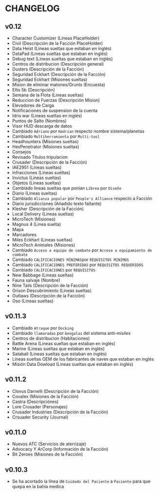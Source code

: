 # CHANGELOG

## v0.12

- Character Customizer (Lineas PlaceHolder)
- Civil (Descripción de la Facción PlaceHolder)
- Data Heist (Lineas sueltas que estaban en inglés)
- DataPad (Lineas sueltas que estaban en inglés)
- Debug text (Lineas sueltas que estaban en inglés)
- Centros de distribucion (Descripción general)
- Dusters (Descripción de la Facción)
- Seguridad Eckhart (Descripción de la Facción)
- Seguridad Eckhart (Misiones sueltas)
- Mision de eliminar matones/Grunts (Encuesta)
- Ellis 5b (Descripción)
- Semana de la Flota (Lineas sueltas)
- Reduccion de Fuerzas (Descripción Mision)
- Elevadores de Carga
- Notificaciones de suspension de la cuenta
- Idris war (Lineas sueltas en inglés)
- Puntos de Salto (Nombres)
- Visor HUD descarga de datos
- Cambiado `Adriano` por `Hadrian` respecto nombre sistema/planetas
- Cambiado `Multiherramienta` por `Multi-tool`
- Headhounters (Misiones sueltas)
- HexPenetrator (Misiones sueltas)
- Consejos
- Revisado Titulos tripulacion
- Crusader (Descripción de la Facción)
- IAE2951 (Líneas sueltas)
- Infracciones (Lineas sueltas)
- Invictus (Lineas sueltas)
- Objetos (Lineas sueltas)
- Cambiado lineas sueltas que ponian `Librea` por `Diseño`
- Diario (Lineas sueltas)
- Cambiado `Alianza popular` por `People's Alliance` respecto a Facción
- Diario jurisdicciones (Añadido texto faltante)
- Klesher (Descripción de la Facción)
- Local Delivery (Lineas sueltas)
- MicroTech (Misiones)
- Magnus 4 (Linea suelta)
- Mapa
- Marcadores
- Miles Eckhart (Lineas sueltas)
- MicroTech Animales (Misiones)
- Cambiado `Acceso a equipo de combate` por `Acceso a equipamiento de combate`
- Cambiado `CALIFICACIONES MÍNIMAS`por `REQUISITOS MINIMOS`
- Cambiado `CALIFICACIONES PREFERIDAS` por `REQUISITOS REQUERIDOS`
- Cambiado `CALIFICACIONES` por `REQUISITOS`
- New Babbage (Lineas sueltas)
- Fauna salvaje (Nombre)
- Nine Tails (Descripción de la Facción)
- Orison Descubrimiento (Lineas sueltas)
- Outlaws (Descripción de la Facción)
- Oso (Lineas sueltas)

## v0.11.3

- Cambiado `Atraque` por `Docking`
- Cambiado `llamaradas` por `bengalas` del sistema anti-misiles
- Centros de distribucion (Habitaciones)
- Battle Arena (Lineas sueltas que estaban en inglés)
- Marine (Lineas sueltas que estaban en inglés)
- Sataball (Lineas sueltas que estaban en inglés)
- Líneas sueltas OEM de los fabricantes de naves que estaban en inglés
- Misión Data Dowload (Lineas  sueltas que estaban en inglés)

## v0.11.2
- Clovus Darnelli (Descripción de la Facción)
- Covalex (Misiones de la Facción)
- Castra (Descripciónes)
- Lore Crusader (Personajes)
- Crusader Industries (Descripción de la Facción)
- Crsuader Security (Journal)

## v0.11.0
- Nuevos ATC (Servicios de aterrizaje)
- Advocacy Y ArCorp (Información de la Facción)
- Bit Zeroes (Misiones de la Facción)

## v0.10.3
- Se ha acortado la línea de `Cuidado del Paciente` a `Paciente` para que quepa en la bahía medica

